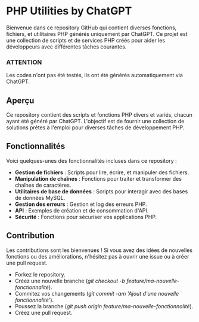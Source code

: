 # PHP Utilities by ChatGPT

Bienvenue dans ce repository GitHub qui contient diverses fonctions, fichiers, et utilitaires PHP générés uniquement par ChatGPT. Ce projet est une collection de scripts et de services PHP créés pour aider les développeurs avec différentes tâches courantes.
### ATTENTION
Les codes n'ont pas été testés, ils ont été générés automatiquement via ChatGPT.

## Aperçu

Ce repository contient des scripts et fonctions PHP divers et variés, chacun ayant été généré par ChatGPT. L'objectif est de fournir une collection de solutions prêtes à l'emploi pour diverses tâches de développement PHP.

## Fonctionnalités

Voici quelques-unes des fonctionnalités incluses dans ce repository :

- **Gestion de fichiers** : Scripts pour lire, écrire, et manipuler des fichiers.
- **Manipulation de chaînes** : Fonctions pour traiter et transformer des chaînes de caractères.
- **Utilitaires de base de données** : Scripts pour interagir avec des bases de données MySQL.
- **Gestion des erreurs** : Gestion et log des erreurs PHP.
- **API** : Exemples de création et de consommation d'API.
- **Sécurité** : Fonctions pour sécuriser vos applications PHP.

## Contribution
Les contributions sont les bienvenues ! Si vous avez des idées de nouvelles fonctions ou des améliorations, n'hésitez pas à ouvrir une issue ou à créer une pull request.

- Forkez le repository.
- Créez une nouvelle branche (_git checkout -b feature/ma-nouvelle-fonctionnalité_).
- Commitez vos changements (_git commit -am 'Ajout d'une nouvelle fonctionnalité'_).
- Poussez la branche (_git push origin feature/ma-nouvelle-fonctionnalité_).
- Créez une pull request.
